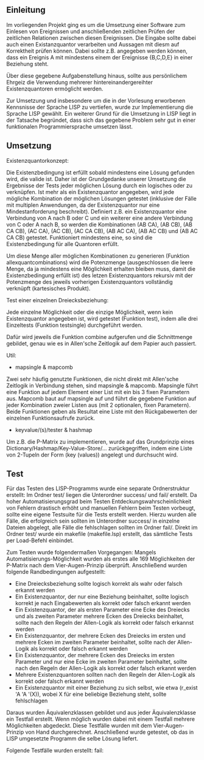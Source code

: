 Einleitung
----------
Im vorliegenden Projekt ging es um die Umsetzung einer Software zum Einlesen von Ereignissen und anschließenden zeitlichen Prüfen der zeitlichen Relationen zwischen diesen Ereignissen. Die Eingabe sollte dabei auch einen Existanzquantor verarbeiten und Aussagen mit diesm auf Korrektheit prüfen können. Dabei sollte z.B. angegeben werden können, dass ein Ereignis A mit mindestens einem der Ereignisse {B,C,D,E} in einer Beziehung steht.

Über diese gegebene Aufgabenstellung hinaus, sollte aus persönlichem Ehrgeiz die Verwendung mehrerer hintereinandergereihter Existenzquantoren ermöglicht werden.

Zur Umsetzung und insbesondere um die in der Vorlesung erworbenen Kennsnisse der Sprache LISP zu vertiefen, wurde zur Implementierung die Sprache LISP gewählt. Ein weiterer Grund für die Umsetzung in LISP liegt in der Tatsache begründet, dass sich das gegebene Problem sehr gut in einer funktionalen Programmiersprache umsetzen lässt.


Umsetzung
---------

Existenzquantorkonzept:

Die Existenzbedingung ist erfüllt sobald mindestens eine Lösung gefunden wird, die valide ist.
Daher ist der Grundgedanke unserer Umsetzung die Ergebnisse der Tests jeder möglichen Lösung durch ein logisches oder zu verknüpfen.
Ist mehr als ein Existenzquantor angegeben, wird jede mögliche Kombination der möglichen Lösungen getestet (inklusive der Fälle mit multiplen Anwendungen, da der Existenzquantor nur eine Mindestanforderung beschreibt).
Definiert z.B. ein Existenzquantor eine Verbindung von A nach B oder C und ein weiterer eine andere Verbindung von C oder A nach B, so werden die Kombinationen (AB CA), (AB CB), (AB CA CB), (AC CA), (AC CB), (AC CA CB), (AB AC CA), (AB AC CB) und (AB AC CA CB) getestet. Funktioniert mindestens eine, so sind die Existenzbedingung für alle Quantoren erfüllt.

Um diese Menge aller möglichen Kombinationen zu generieren (Funktion allexquantcombinations) wird die Potenzmenge (ausgeschlossen die leere Menge, da ja mindestens eine Möglichkeit erhalten bleiben muss, damit die Existenzbedingung erfüllt ist) des letzen Existenzquantors rekursiv mit der Potenzmenge des jeweils vorherigen Existenzquantors vollständig verknüpft (kartesisches Produkt).

Test einer einzelnen Dreiecksbeziehung:

Jede einzelne Möglichkeit oder die einzige Möglichkeit, wenn kein Existenzquantor angegeben ist, wird getestet (Funktion test), indem alle drei Einzeltests (Funktion testsingle) durchgeführt werden.

Dafür wird jeweils die Funktion combine aufgerufen und die Schnittmenge gebildet, genau wie es in Allen'sche Zeitlogik auf dem Papier auch passiert. 

Util:

- mapsingle & mapcomb

Zwei sehr häufig genutzte Funktionen, die nicht direkt mit Allen'sche Zeitlogik in Verbindung stehen, sind mapsingle & mapcomb. Mapsingle führt eine Funktion auf jedem Element einer List mit ein bis 3 fixen Parametern aus. Mapcomb baut auf mapsingle auf und führt die gegebene Funktion auf jeder Kombination zweier Listen aus (mit 2 optionalen, fixen Parametern). Beide Funktionen geben als Resultat eine Liste mit den Rückgabewerten der einzelnen Funktionsaufrufe zurück.

- keyvalue/(s)/tester & hashmap

Um z.B. die P-Matrix zu implementieren, wurde auf das Grundprinzip eines Dictionary/Hashmap/Key-Value-Store/... zurückgegriffen, indem eine Liste von 2-Tupeln der Form (key (values)) angelegt und durchsucht wird.


Test
----
Für das Testen des LISP-Programms wurde eine separate Ordnerstruktur erstellt: Im Ordner test/ liegen die Unterordner success/ und fail/ erstellt. Da hoher Automatisierungsgrad beim Testen Entdeckungswahrscheinlichkeit von Fehlern drastisch erhöht und manuellen Fehlern beim Testen vorbeugt, sollte eine eigene Testsuite für die Tests erstellt werden. Hierzu wurden alle Fälle, die erfolgreich sein sollten im Unterordner success/ in einzelne Dateien abgelegt, alle Fälle die fehlschlagen sollten im Ordner fail/. Direkt im Ordner test/ wurde ein makefile (makefile.lsp) erstellt, das sämtliche Tests per Load-Befehl einbindet. 

Zum Testen wurde folgendermaßen Vorgegangen:
Mangels Automatisierungs-Möglichkeit wurden als erstes alle 169 Möglichkeiten der P-Matrix nach dem Vier-Augen-Prinzip überprüft. Anschließend wurden folgende Randbedingungen aufgestellt:
- Eine  Dreiecksbeziehung sollte logisch korrekt als wahr oder falsch erkannt werden
- Ein Existenzquantor, der nur eine Beziehung beinhaltet, sollte logisch korrekt je nach Eingabewerten als korrekt oder falsch erkannt werden
- Ein Existenzquantor, der als ersten Parameter eine Ecke des Dreiecks und als zweiten Parameter mehrere Ecken des Dreiecks beinhaltet, sollte nach den Regeln der Allen-Logik als korrekt oder falsch erkannst werden
- Ein Existenzquantor, der mehrere Ecken des Dreiecks im ersten und mehrere Ecken im zweiten Parameter beinhaltet, sollte nach der Allen-Logik als korrekt oder falsch erkannt werden
- Ein Existenzquantor, der mehrere Ecken des Dreiecks im ersten Parameter und nur eine Ecke im zweiten Parameter beinhaltet, sollte nach den Regeln der Allen-Logik als korrekt oder falsch erkannt werden
- Mehrere Existenzquantoren sollten nach den Regeln der Allen-Logik als korrekt oder falsch erkannt werden
- Ein Existenzquantor mit einer Beziehung zu sich selbst, wie etwa (r_exist 'A 'A '(X)), wobei X für eine beliebige Beziehung steht, sollte fehlschlagen

Daraus wurden Äquivalenzklassen gebildet und aus jeder Äquivalenzklasse ein Testfall erstellt. Wenn möglich wurden dabei mit einem Testfall mehrere Möglichkeiten abgedeckt. Diese Testfälle wurden mit dem Vier-Augen-Prinzip von Hand durchgerechnet. Anschließend wurde getestet, ob das in LISP umgesetzte Programm die selbe Lösung liefert. 

Folgende Testfälle wurden erstellt:
fail:
